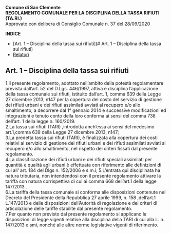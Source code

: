 **Comune di San Clemente**<br>
**REGOLAMENTO COMUNALE PER LA DISCIPLINA DELLA TASSA RIFIUTI (TA.RI.)**<br>
Approvato con delibera di Consiglio Comunale n. 37 del 28/09/2020
<!-- TOC -->
**INDICE**
  - [Art. 1 – Disciplina della tassa sui rifiuti](# Art. 1 – Disciplina della tassa sui rifiuti)
  - [Relatori](#relatori)
  <!-- TOC -->
  ## Art. 1 – Disciplina della tassa sui rifiuti
  1.Il presente regolamento, adottato nell’ambito della potestà regolamentare prevista dall’art. 52 del D.Lgs. 446/1997, attiva e disciplina l’applicazione della tassa comunale sui rifiuti, istituito dall’art. 1, comma  639 della Legge 27 dicembre 2013, n147 per la copertura del costo del servizio di gestione dei rifiuti  urbani  e dei rifiuti assimilati avviati al recupero e/o allo smaltimento, a decorrere dal 1° gennaio 2014 e successive modificazioni ed integrazioni e tenuto conto della loro conferma ai sensi del comma 738 dell’art. 1 della legge n. 160/2019.<br>
2.La tassa sui rifiuti (TARI) ,introdotta anch’essa ai sensi del medesimo art.1,comma 639 della Legge 27 dicembre 2013, n147;<br>
3.La predetta tassa sui rifiuti (TARI), è finalizzata alla copertura dei costi relativi al servizio di gestione dei rifiuti urbani e dei rifiuti assimilati avviati al recupero e/o allo smaltimento, nel rispetto dei criteri fissati dal presente regolamento.<br> 
4.La classificazione dei rifiuti urbani e dei rifiuti speciali assimilati per quantità e qualità agli urbani è effettuata con riferimento alle definizioni di cui all’ art. 184 del Dlgs n. 152/2006 e s.m.i;
5.L’entrata qui disciplinata ha natura tributaria, non intendendosi con il presente regolamento attivare la tariffa con natura corrispettiva di cui ai comma 668 dell’art.1 della legge 147/2013 .<br>
6.La tariffa della tassa comunale si conforma alle disposizioni contenute nel Decreto del Presidente della Repubblica 27 aprile 1999, n. 158 ,dell’art.1 L.147/2013 e delle disposizioni dell’Autorità di regolazione e dei criteri di articolazione delle tariffe stabilite dal presente  regolamento.<br>
7.Per quanto non previsto dal presente regolamento si applicano le disposizioni di legge vigenti relative alla disciplina della TARI di cui alla L. n. 147/2013 e smi, nonché alle altre norme legislative vigenti di riferimento.<br>
